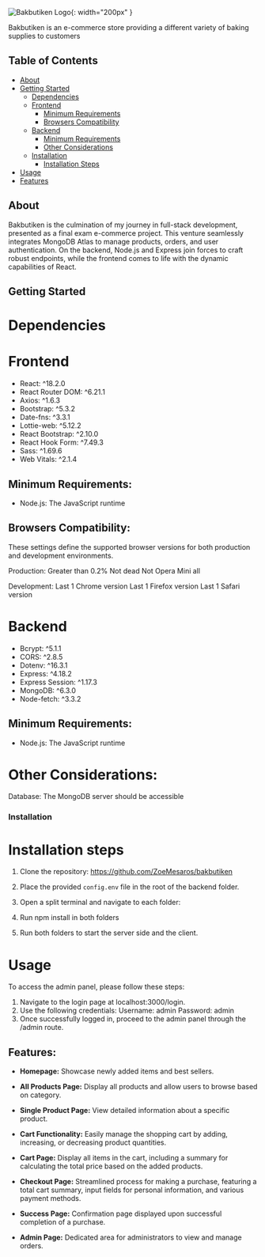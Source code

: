 ![Bakbutiken Logo](https://i.ibb.co/D7tqwZf/bakbutiken.png){: width="200px" }

Bakbutiken is an e-commerce store providing a different variety of baking supplies to customers

## Table of Contents

- [About](#about)
- [Getting Started](#getting-started)
  - [Dependencies](#dependencies)
  - [Frontend](#frontend)
    - [Minimum Requirements](#minimum-requirements-for-frontend)
    - [Browsers Compatibility](#browsers-compatibility-for-frontend)
  - [Backend](#backend)
    - [Minimum Requirements](#minimum-requirements-for-backend)
    - [Other Considerations](#other-considerations-for-backend)
  - [Installation](#installation)
    - [Installation Steps](#installation-steps)
- [Usage](#usage)
- [Features](#features)

## About

Bakbutiken is the culmination of my journey in full-stack development, presented as a final exam e-commerce project. This venture seamlessly integrates MongoDB Atlas to manage products, orders, and user authentication. On the backend, Node.js and Express join forces to craft robust endpoints, while the frontend comes to life with the dynamic capabilities of React.

## Getting Started

# Dependencies

# Frontend

- React: ^18.2.0
- React Router DOM: ^6.21.1
- Axios: ^1.6.3
- Bootstrap: ^5.3.2
- Date-fns: ^3.3.1
- Lottie-web: ^5.12.2
- React Bootstrap: ^2.10.0
- React Hook Form: ^7.49.3
- Sass: ^1.69.6
- Web Vitals: ^2.1.4

## Minimum Requirements:

- Node.js: The JavaScript runtime

## Browsers Compatibility:

These settings define the supported browser versions for both production and development environments.

Production:
Greater than 0.2%
Not dead
Not Opera Mini all

Development:
Last 1 Chrome version
Last 1 Firefox version
Last 1 Safari version

# Backend

- Bcrypt: ^5.1.1
- CORS: ^2.8.5
- Dotenv: ^16.3.1
- Express: ^4.18.2
- Express Session: ^1.17.3
- MongoDB: ^6.3.0
- Node-fetch: ^3.3.2

## Minimum Requirements:

- Node.js: The JavaScript runtime

# Other Considerations:

Database: The MongoDB server should be accessible

### Installation

# Installation steps

1. Clone the repository: https://github.com/ZoeMesaros/bakbutiken

2. Place the provided `config.env` file in the root of the backend folder.

3. Open a split terminal and navigate to each folder:

4. Run npm install in both folders

5. Run both folders to start the server side and the client.

# Usage

To access the admin panel, please follow these steps:

1. Navigate to the login page at localhost:3000/login.
2. Use the following credentials:
   Username: admin
   Password: admin
3. Once successfully logged in, proceed to the admin panel through the /admin route.

## Features:

- **Homepage:** Showcase newly added items and best sellers.

- **All Products Page:** Display all products and allow users to browse based on category.

- **Single Product Page:** View detailed information about a specific product.

- **Cart Functionality:** Easily manage the shopping cart by adding, increasing, or decreasing product quantities.

- **Cart Page:** Display all items in the cart, including a summary for calculating the total price based on the added products.

- **Checkout Page:** Streamlined process for making a purchase, featuring a total cart summary, input fields for personal information, and various payment methods.

- **Success Page:** Confirmation page displayed upon successful completion of a purchase.

- **Admin Page:** Dedicated area for administrators to view and manage orders.
